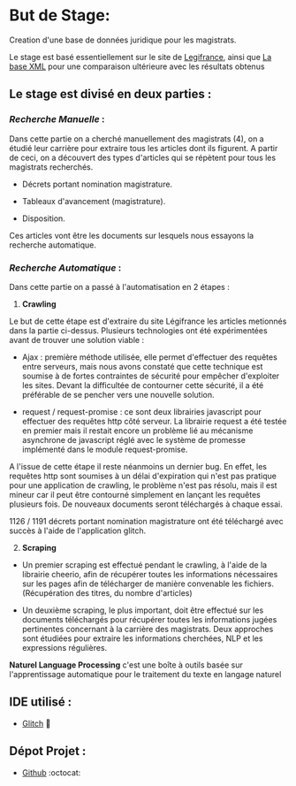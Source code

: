 # But de Stage:

Creation d'une base de données juridique pour les magistrats.


Le stage est basé essentiellement sur le site de [Legifrance](https://www.legifrance.gouv.fr/), ainsi que [La base XML]( https://www.steinertriples.fr/ncohen/data/nominations_JORF/) pour une comparaison ultérieure avec les résultats obtenus 

## Le stage est divisé en deux parties :
 
### *Recherche Manuelle* :

Dans cette partie on a cherché manuellement des magistrats (4), on a étudié leur carrière pour extraire tous les articles dont ils figurent. A partir de ceci, on a découvert des types d'articles qui se répètent pour tous les magistrats recherchés.

- Décrets portant nomination magistrature.

- Tableaux d'avancement (magistrature).

- Disposition.

Ces articles vont être les documents sur lesquels nous essayons la recherche automatique.


### *Recherche Automatique* :
  

Dans cette partie on a passé à l'automatisation en 2 étapes :


 1. **Crawling** 
 
 Le but de cette étape est d'extraire du site Légifrance les articles metionnés dans la partie ci-dessus. Plusieurs technologies ont été expérimentées avant de trouver une solution viable :
 
 - Ajax : première méthode utilisée, elle permet d'effectuer des requêtes entre serveurs, mais nous avons constaté que cette technique est soumise à de fortes contraintes de sécurité pour empêcher d'exploiter les sites. Devant la difficultée de contourner cette sécurité, il a été préférable de se pencher vers une nouvelle solution.
 
 - request / request-promise : ce sont deux librairies javascript pour effectuer des requêtes http côté serveur. La librairie request a été testée en premier mais il restait encore un problème lié au mécanisme asynchrone de javascript réglé avec le système de promesse implémenté dans le module request-promise.
 
 A l'issue de cette étape il reste néanmoins un dernier bug. En effet, les requêtes http sont soumises à un délai d'expiration qui n'est pas pratique pour une application de crawling, le problème n'est pas résolu, mais il est mineur car il peut être contourné simplement en lançant les requêtes plusieurs fois. De nouveaux documents seront téléchargés à chaque essai.
 
 1126 / 1191 décrets portant nomination magistrature ont été téléchargé avec succès à l'aide de l'application glitch.
 
 2. **Scraping** 
     
 - Un premier scraping est effectué pendant le crawling, à l'aide de la librairie cheerio, afin de récupérer toutes les informations nécessaires sur les pages afin de télécharger de manière convenable les fichiers. (Récupération des titres, du nombre d'articles)
 
 - Un deuxième scraping, le plus important, doit être effectué sur les documents téléchargés pour récupérer toutes les informations jugées pertinentes concernant à la carrière des magistrats. Deux approches sont étudiées pour extraire les informations cherchées, NLP et les expressions régulières.

**Naturel Language Processing** c'est une boîte à outils basée sur l'apprentissage automatique pour le traitement du texte en langage naturel

## IDE utilisé :

- [Glitch](https://glitch.com) :flags:

## Dépot Projet :

- [Github](https://github.com/) :octocat:
